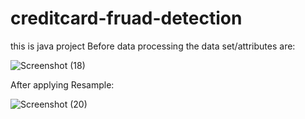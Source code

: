# creditcard-fruad-detection
this is java project
Before data processing the data set/attributes are:



![Screenshot (18)](https://user-images.githubusercontent.com/74133175/117536866-2a95d480-b01b-11eb-9c34-90db2a4c4464.png)

After applying Resample:




![Screenshot (20)](https://user-images.githubusercontent.com/74133175/117537112-92005400-b01c-11eb-89b9-85040054c649.png)

